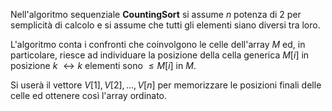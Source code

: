 Nell'algoritmo sequenziale **CountingSort** si assume $n$ potenza di 2 per semplicità di calcolo e si assume che tutti gli elementi siano diversi tra loro.<br />

L'algoritmo conta i confronti che coinvolgono le celle dell'array $M$ ed, in particolare, riesce ad individuare la posizione della cella generica $M[i]$ in posizione $k$ $\leftrightarrow k$ elementi sono $\leq M[i] \text{ in } M$. <br />

Si userà il vettore $V[1], V[2],..., V[n]$ per memorizzare le posizioni finali delle celle ed ottenere così l'array ordinato.